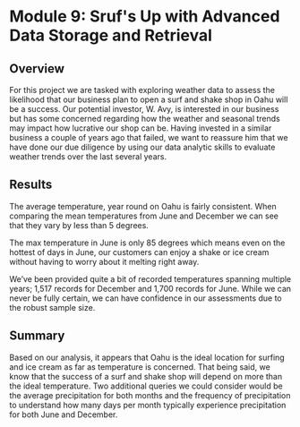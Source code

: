 # Module 9: Sruf's Up with Advanced Data Storage and Retrieval

## Overview

For this project we are tasked with exploring weather data to assess the likelihood that our business plan to open a surf and shake shop in Oahu will be a success. Our potential investor, W. Avy, is interested in our business but has some concerned regarding how the weather and seasonal trends may impact how lucrative our shop can be. Having invested in a similar business a couple of years ago that failed, we want to reassure him that we have done our due diligence by using our data analytic skills to evaluate weather trends over the last several years.

## Results

The average temperature, year round on Oahu is fairly consistent. When comparing the mean temperatures from June and December we can see that they vary by less than 5 degrees.

The max temperature in June is only 85 degrees which means even on the hottest of days in June, our customers can enjoy a shake or ice cream without having to worry about it melting right away.

We’ve been provided quite a bit of recorded temperatures spanning multiple years; 1,517 records for December and 1,700 records for June. While we can never be fully certain, we can have confidence in our assessments due to the robust sample size.

## Summary

Based on our analysis, it appears that Oahu is the ideal location for surfing and ice cream as far as temperature is concerned. That being said, we know that the success of a surf and shake shop will depend on more than the ideal temperature. Two additional queries we could consider would be the average precipitation for both months and the frequency of precipitation to understand how many days per month typically experience precipitation for both June and December.
